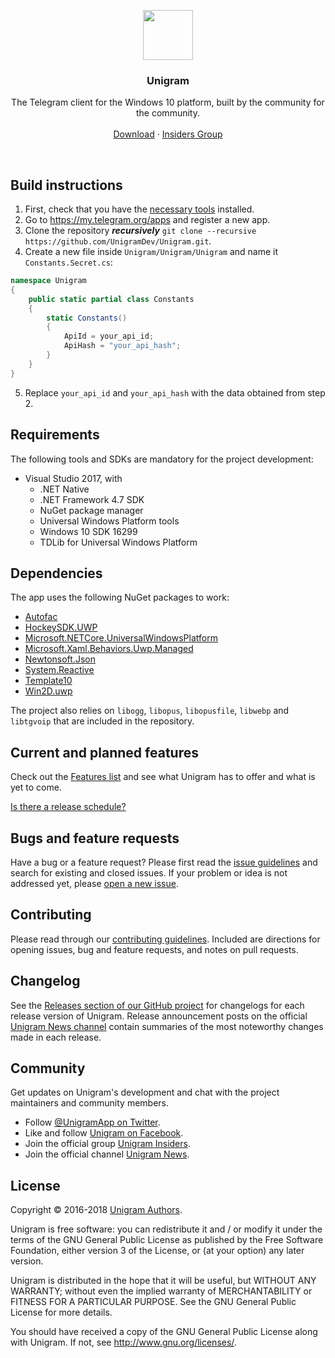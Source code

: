 <p align="center">
  <a href="https://www.microsoft.com/store/apps/9n97zckpd60q">
    <img src="https://raw.githubusercontent.com/UnigramDev/Unigram/develop/Unigram/Assets/StoreLogo/Release/StoreLogo.scale-200.png" width=80 height=80>
  </a>

  <h3 align="center">Unigram</h3>

  <p align="center">
    The Telegram client for the Windows 10 platform, built by the community for the community.
    <br>
    <br>
    <a href="https://www.microsoft.com/store/apps/9n97zckpd60q">Download</a>
    &middot;
    <a href="https://t.me/joinchat/AAAAAD851oqVwhp9oy9WbQ">Insiders Group</a>
  </p>
</p>

<br>

## Build instructions
1. First, check that you have the [necessary tools](#requirements) installed.
2. Go to <https://my.telegram.org/apps> and register a new app.
3. Clone the repository __*recursively*__ `git clone --recursive https://github.com/UnigramDev/Unigram.git`.
4. Create a new file inside `Unigram/Unigram/Unigram` and name it `Constants.Secret.cs`: 
```csharp
namespace Unigram
{
    public static partial class Constants
    {
        static Constants()
        {
            ApiId = your_api_id;
            ApiHash = "your_api_hash";
        }
    }
}
```
5. Replace `your_api_id` and `your_api_hash` with the data obtained from step 2.

## Requirements
The following tools and SDKs are mandatory for the project development:
* Visual Studio 2017, with
    * .NET Native
    * .NET Framework 4.7 SDK
    * NuGet package manager
    * Universal Windows Platform tools
    * Windows 10 SDK 16299
	* TDLib for Universal Windows Platform

## Dependencies
The app uses the following NuGet packages to work:
* [Autofac](https://www.nuget.org/packages/Autofac/)
* [HockeySDK.UWP](https://www.nuget.org/packages/HockeySDK.UWP/)
* [Microsoft.NETCore.UniversalWindowsPlatform](https://www.nuget.org/packages/Microsoft.NETCore.UniversalWindowsPlatform/)
* [Microsoft.Xaml.Behaviors.Uwp.Managed](https://www.nuget.org/packages/Microsoft.Xaml.Behaviors.Uwp.Managed/)
* [Newtonsoft.Json](https://www.nuget.org/packages/Newtonsoft.Json/)
* [System.Reactive](https://www.nuget.org/packages/System.Reactive/)
* [Template10](https://www.nuget.org/packages/Template10/)
* [Win2D.uwp](https://www.nuget.org/packages/Win2D.uwp/)

The project also relies on `libogg`, `libopus`, `libopusfile`, `libwebp` and `libtgvoip` that are included in the repository.

## Current and planned features
Check out the [Features list](https://github.com/UnigramDev/Unigram/wiki/Features) and see what Unigram has to offer and what is yet to come.

[Is there a release schedule?](https://github.com/UnigramDev/Unigram/wiki/FAQ:-General#when-will-i-have-a-new-build-release)

## Bugs and feature requests
Have a bug or a feature request? Please first read the [issue guidelines](https://github.com/UnigramDev/Unigram/blob/develop/CONTRIBUTING.md#using-the-issue-tracker) and search for existing and closed issues. If your problem or idea is not addressed yet, please [open a new issue](https://github.com/UnigramDev/Unigram/issues/new).

## Contributing
Please read through our [contributing guidelines](https://github.com/UnigramDev/Unigram/blob/develop/CONTRIBUTING.md). Included are directions for opening issues, bug and feature requests, and notes on pull requests.

## Changelog
See the [Releases section of our GitHub project](https://github.com/UnigramDev/Unigram/releases) for changelogs for each release version of Unigram. Release announcement posts on the official [Unigram News channel](https://t.me/unigram) contain summaries of the most noteworthy changes made in each release.

## Community
Get updates on Unigram's development and chat with the project maintainers and community members.

* Follow [@UnigramApp on Twitter](https://twitter.com/UnigramApp).
* Like and follow [Unigram on Facebook](https://www.facebook.com/UnigramApp/).
* Join the official group [Unigram Insiders](https://t.me/joinchat/AAAAAD851oqVwhp9oy9WbQ).
* Join the official channel [Unigram News](https://t.me/unigram).

## License
Copyright © 2016-2018 [Unigram Authors](https://github.com/UnigramDev/Unigram/graphs/contributors).

Unigram is free software: you can redistribute it and / or modify it under the terms of the GNU General Public License as published by the Free Software Foundation, either version 3 of the License, or (at your option) any later version.

Unigram is distributed in the hope that it will be useful, but WITHOUT ANY WARRANTY; without even the implied warranty of MERCHANTABILITY or FITNESS FOR A PARTICULAR PURPOSE. See the GNU General Public License for more details.

You should have received a copy of the GNU General Public License along with Unigram. If not, see http://www.gnu.org/licenses/.
